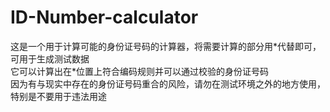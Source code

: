 # ID-Number-calculator
<p>这是一个用于计算可能的身份证号码的计算器，将需要计算的部分用*代替即可，可用于生成测试数据<br>
它可以计算出在*位置上符合编码规则并可以通过校验的身份证号码<br>
因为有与现实中存在的身份证号码重合的风险，请勿在测试环境之外的地方使用，特别是不要用于违法用途<p>
